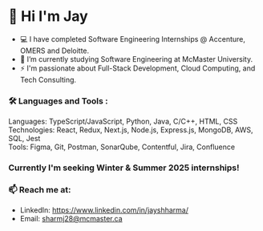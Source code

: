 # 👋 Hi I'm Jay

- 💻 I have completed Software Engineering Internships @ Accenture, OMERS and Deloitte.
- 🔭 I’m currently studying Software Engineering at McMaster University.
- ⚡ I'm passionate about Full-Stack Development, Cloud Computing, and Tech Consulting.

### 🛠 Languages and Tools :
Languages: TypeScript/JavaScript, Python, Java, C/C++, HTML, CSS <br/>
Technologies: React, Redux, Next.js, Node.js, Express.js, MongoDB, AWS, SQL, Jest <br/>
Tools: Figma, Git, Postman, SonarQube, Contentful, Jira, Confluence

### Currently I'm seeking Winter & Summer 2025 internships!
### 📫 Reach me at: 
- LinkedIn: https://www.linkedin.com/in/jayshharma/
- Email: sharmj28@mcmaster.ca
